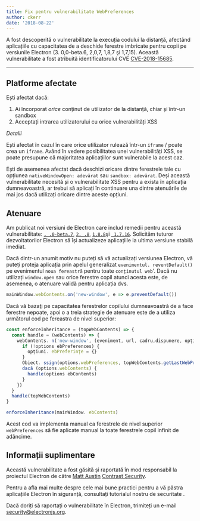 ```yaml
---
title: Fix pentru vulnerabilitate WebPreferences
author: ckerr
date: '2018-08-22'
---
```


A fost descoperită o vulnerabilitate la execuția codului la distanță, afectând aplicațiile cu capacitatea de a deschide ferestre imbricate pentru copii pe versiunile Electron (3. 0,0-beta.6, 2,0,7, 1,8,7 şi 1,7,15). Această vulnerabilitate a fost atribuită identificatorului CVE [CVE-2018-15685](https://cve.mitre.org/cgi-bin/cvename.cgi?name=CVE-2018-15685).

---

## Platforme afectate

Ești afectat dacă:

1. Ai încorporat _orice_ conținut de utilizator de la distanță, chiar și într-un sandbox
2. Acceptați intrarea utilizatorului cu orice vulnerabilități XSS

_Detalii_

Ești afectat în cazul în care orice utilizator rulează într-un `iframe` / poate crea un `iframe`. Având în vedere posibilitatea unei vulnerabilități XSS, se poate presupune că majoritatea aplicațiilor sunt vulnerabile la acest caz.

Ești de asemenea afectat dacă deschizi oricare dintre ferestrele tale cu opțiunea `nativeWindowOpen: adevărat` sau `sandbox: adevărat`.  Deși această vulnerabilitate necesită și o vulnerabilitate XSS pentru a exista în aplicația dumneavoastră, ar trebui să aplicați în continuare una dintre atenuările de mai jos dacă utilizați oricare dintre aceste opțiuni.

## Atenuare

Am publicat noi versiuni de Electron care includ remedii pentru această vulnerabilitate: [`. .0-beta.7`](https://github.com/electron/electron/releases/tag/v3.0.0-beta.7), [`2. .8`](https://github.com/electron/electron/releases/tag/v2.0.8), [`1.8.8`](https://github.com/electron/electron/releases/tag/v1.8.8)şi [` 1.7.16`](https://github.com/electron/electron/releases/tag/v1.7.16). Solicităm tuturor dezvoltatorilor Electron să își actualizeze aplicațiile la ultima versiune stabilă imediat.

Dacă dintr-un anumit motiv nu puteți să vă actualizați versiunea Electron, vă puteți proteja aplicația prin apelul generalizat `evenimentul. reventDefault()` pe evenimentul `noua fereastră` pentru toate  `conținutul web`'. Dacă nu utilizați `window.open` sau orice ferestre copil atunci acesta este, de asemenea, o atenuare validă pentru aplicația dvs.

```javascript
mainWindow.webContents.on('new-window', e => e.preventDefault())
```

Dacă vă bazaţi pe capacitatea ferestrelor copilului dumneavoastră de a face ferestre nepoate, apoi o a treia strategie de atenuare este de a utiliza următorul cod pe fereastra de nivel superior:

```javascript
const enforceInheritance = (topWebContents) => {
  const handle = (webContents) => {
    webContents. n('new-window', (eveniment, url, cadru,dispunere, opțiuni) => {
      if (!options ebPreferences) {
        opțiuni. ebPreferințe = {}
      }
      Obiect. ssign(options.webPreferences, topWebContents.getLastWebPreferences())
      dacă (options.webContents) {
        handle(options ebContents)
      }
    })
  }
  handle(topWebContents)
}

enforceInheritance(mainWindow. ebContents)
```

Acest cod va implementa manual ca ferestrele de nivel superior `webPreferences` să fie aplicate manual la toate ferestrele copil infinit de adâncime.

## Informații suplimentare

Această vulnerabilitate a fost găsită și raportată în mod responsabil la proiectul Electron de către [Matt Austin](https://twitter.com/mattaustin) [Contrast Security](https://www.contrastsecurity.com/security-influencers/cve-2018-15685).

Pentru a afla mai multe despre cele mai bune practici pentru a vă păstra aplicațiile Electron în siguranță, consultați tutorialul nostru de securitate [](https://electronjs.org/docs/tutorial/security).

Dacă doriți să raportați o vulnerabilitate în Electron, trimiteți un e-mail security@electronjs.org.
